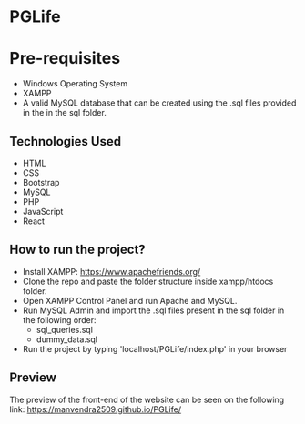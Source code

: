 # PGLife
# Pre-requisites
- Windows Operating System
- XAMPP
- A valid MySQL database that can be created using the .sql files provided in the in the sql folder.

## Technologies Used
- HTML
- CSS
- Bootstrap
- MySQL
- PHP
- JavaScript
- React

## How to run the project?
- Install XAMPP: https://www.apachefriends.org/
- Clone the repo and paste the folder structure inside xampp/htdocs folder.
- Open XAMPP Control Panel and run Apache and MySQL.
- Run MySQL Admin and import the .sql files present in the sql folder in the following order:
  - sql_queries.sql
  - dummy_data.sql
- Run the project by typing 'localhost/PGLife/index.php' in your browser

## Preview
The preview of the front-end of the website can be seen on the following link: https://manvendra2509.github.io/PGLife/
